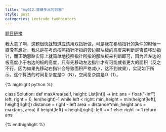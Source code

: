 ```yaml
---
title: "mq012.盛最多水的容器"
style: post
categories: Leetcode twoPointers 
---
```


[题目链接](https://leetcode-cn.com/problems/container-with-most-water/submissions/)

我大意了啊，这题很快就知道应该用双指针做，可是我在移动指针的条件的时候一直没有想对，我总是在考虑按照指针所指的旁边那块板的高度来判断是否该移动指针，而正确思路实际上就简单地按照指针所指的那块板来判断即可，因为若左边的板高度小于右边的板的高度，只有先移动左边指针才有可能或者更大的面积（反之不行，因为如果先移动右指针会导致面积严格减小，达不到效果），实现如下所示。这个算法的时间复杂度是O（N），空间复杂度是O（1）。

{% highlight python %}

class Solution:
    def maxArea(self, height: List[int]) -> int:
        ans = float("-inf")
        left, right = 0, len(height)-1
        while left < right:
            min_height = min(height[left], height[right])
            distance = right - left
            area = distance*min_height
            ans = max(ans, area)
            if height[left] < height[right]:
                left += 1
            else:
                right -= 1
        return ans

{% endhighlight %}

